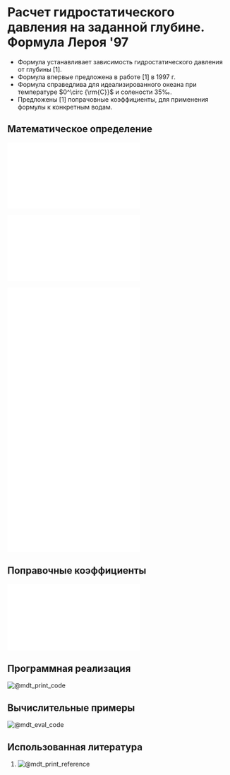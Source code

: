 # Расчет гидростатического давления на заданной глубине. Формула Лероя '97

- Формула устанавливает зависимость гидростатического давления от глубины [1].
- Формула впервые предложена в работе [1] в 1997 г. 
- Формула справедлива для идеализированного океана при температуре $0^\circ {\rm{C}}$ и солености $35‰$.
- Предложены [1] попрачовные коэффициенты, для применения формулы к конкретным водам.

## Математическое определение

![@mdt_print_equation_boxed](include/depth_to_pressure_sea_leroy_97.tex)

![@mdt_print_markdown](include/depth_to_pressure_sea_leroy_97_args.ru.md)

![@mdt_print_equation](include/depth_to_pressure_sea_leroy_97_1.tex)
![@mdt_print_equation](include/depth_to_pressure_sea_leroy_97_2.tex)
![@mdt_print_equation](include/depth_to_pressure_sea_leroy_97_3.tex)
![@mdt_print_equation](include/depth_to_pressure_sea_leroy_97_4.tex)

## Поправочные коэффициенты

![@mdt_print_markdown](include/depth_to_pressure_sea_leroy_97_coef.ru.md)

## Программная реализация

![@mdt_print_code]($/sonar_m/toolbox/depth_pressure/depth_to_pressure_sea_leroy_97.m)

## Вычислительные примеры

![@mdt_eval_code]($/sonar_m/example/depth_pressure/depth_to_pressure_sea_leroy_97_ex_1.m)

## Использованная литература

1. ![@mdt_print_reference]($/reference/leroy1998depthpressure.enw)
